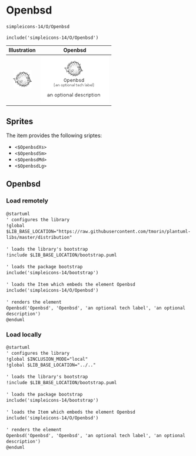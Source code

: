 # Openbsd


```text
simpleicons-14/O/Openbsd
```

```text
include('simpleicons-14/O/Openbsd')
```



| Illustration | Openbsd |
| :---: | :---: |
| ![illustration for Illustration](../../simpleicons-14/O/Openbsd.png) | ![illustration for Openbsd](../../simpleicons-14/O/Openbsd.Local.png) |



## Sprites
The item provides the following sriptes:

- `<$OpenbsdXs>`
- `<$OpenbsdSm>`
- `<$OpenbsdMd>`
- `<$OpenbsdLg>`





## Openbsd

### Load remotely
```plantuml
@startuml
' configures the library
!global $LIB_BASE_LOCATION="https://raw.githubusercontent.com/tmorin/plantuml-libs/master/distribution"

' loads the library's bootstrap
!include $LIB_BASE_LOCATION/bootstrap.puml

' loads the package bootstrap
include('simpleicons-14/bootstrap')

' loads the Item which embeds the element Openbsd
include('simpleicons-14/O/Openbsd')

' renders the element
Openbsd('Openbsd', 'Openbsd', 'an optional tech label', 'an optional description')
@enduml
```

### Load locally
```plantuml
@startuml
' configures the library
!global $INCLUSION_MODE="local"
!global $LIB_BASE_LOCATION="../.."

' loads the library's bootstrap
!include $LIB_BASE_LOCATION/bootstrap.puml

' loads the package bootstrap
include('simpleicons-14/bootstrap')

' loads the Item which embeds the element Openbsd
include('simpleicons-14/O/Openbsd')

' renders the element
Openbsd('Openbsd', 'Openbsd', 'an optional tech label', 'an optional description')
@enduml
```

